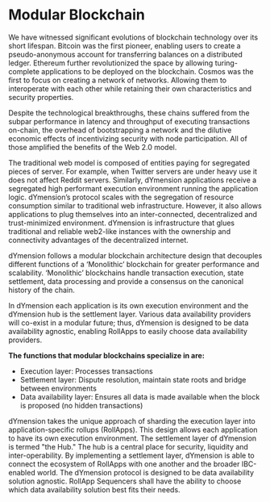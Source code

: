 # Modular Blockchain

We have witnessed significant evolutions of blockchain technology over its short lifespan. Bitcoin was the first pioneer, enabling users to create a pseudo-anonymous account for transferring balances on a distributed ledger. Ethereum further revolutionized the space by allowing turing-complete applications to be deployed on the blockchain. Cosmos was the first to focus on creating a network of networks. Allowing them to interoperate with each other while retaining their own characteristics and security properties.

Despite the technological breakthroughs, these chains suffered from the subpar performance in latency and throughput of executing transactions on-chain, the overhead of bootstrapping a network and the dilutive economic effects of incentivizing security with node participation. All of those amplified the benefits of the Web 2.0 model.

The traditional web model is composed of entities paying for segregated pieces of server. For example, when Twitter servers are under heavy use it does not affect Reddit servers. Similarly, dYmension applications receive a segregated high performant execution environment running the application logic. dYmension’s protocol scales with the segregation of resource consumption similar to traditional web infrastructure. However, it also allows applications to plug themselves into an inter-connected, decentralized and trust-minimized environment. dYmension is infrastructure that glues traditional and reliable web2-like instances with the ownership and connectivity advantages of the decentralized internet.

dYmension follows a modular blockchain architecture design that decouples different functions of a ‘Monolithic’ blockchain for greater performance and scalability. ‘Monolithic’ blockchains handle transaction execution, state settlement, data processing and provide a consensus on the canonical history of the chain.

In dYmension each application is its own execution environment and the dYmension hub is the settlement layer. Various data availability providers will co-exist in a modular future; thus, dYmension is designed to be data availability agnostic, enabling RollApps to easily choose data availability providers.

**The functions that modular blockchains specialize in are:**

- Execution layer: Processes transactions
- Settlement layer: Dispute resolution, maintain state roots and bridge between environments
- Data availability layer: Ensures all data is made available when the block is proposed (no hidden transactions)

dYmension takes the unique approach of sharding the execution layer into application-specific rollups (RollApps). This design allows each application to have its own execution environment. The settlement layer of dYmension is termed "the Hub." The hub is a central place for security, liquidity and inter-operability. By implementing a settlement layer, dYmension is able to connect the ecosystem of RollApps with one another and the broader IBC-enabled world. The dYmension protocol is designed to be data availability solution agnostic. RollApp Sequencers shall have the ability to choose which data availability solution best fits their needs.
